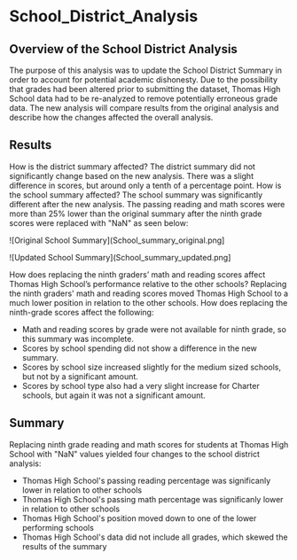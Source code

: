 # School_District_Analysis

## Overview of the School District Analysis

The purpose of this analysis was to update the School District Summary in order to account for potential academic dishonesty. Due to the possibility that grades had been altered prior to submitting the dataset, Thomas High School data had to be re-analyzed to remove potentially erroneous grade data. The new analysis will compare results from the original analysis and describe how the changes affected the overall analysis.

## Results

  How is the district summary affected? The district summary did not significantly change based on the new analysis. There was a slight difference in scores, but around only a tenth of a percentage point.
  How is the school summary affected? The school summary was significantly different after the new analysis. The passing reading and math scores were more than 25% lower than the original summary after the ninth grade scores were replaced with "NaN" as seen below:
  
  ![Original School Summary](School_summary_original.png]
  
  ![Updated School Summary](School_summary_updated.png]
    
  
  How does replacing the ninth graders’ math and reading scores affect Thomas High School’s performance relative to the other schools? Replacing the ninth graders' math and reading scores moved Thomas High School to a much lower position in relation to the other schools.
  How does replacing the ninth-grade scores affect the following:
   - Math and reading scores by grade were not available for ninth grade, so this summary was incomplete.
   - Scores by school spending did not show a difference in the new summary.
   - Scores by school size increased slightly for the medium sized schools, but not by a significant amount.
   - Scores by school type also had a very slight increase for Charter schools, but again it was not a significant amount.

## Summary

Replacing ninth grade reading and math scores for students at Thomas High School with "NaN" values yielded four changes to the school district analysis:

- Thomas High School's passing reading percentage was significanly lower in relation to other schools
- Thomas High School's passing math percentage was significanly lower in relation to other schools
- Thomas High School's position moved down to one of the lower performing schools
- Thomas High School's data did not include all grades, which skewed the results of the summary


